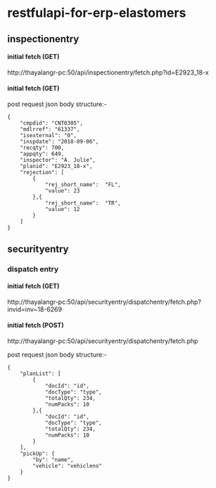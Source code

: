 # restfulapi-for-erp-elastomers

## inspectionentry

#### initial fetch (GET)

http://thayalangr-pc:50/api/inspectionentry/fetch.php?id=E2923_18-x

#### initial fetch (GET)

post request json body structure:-

```
{
    "cmpdid": "CNT0305",
    "mdlrref": "61337",
    "isexternal": "0",
    "inspdate": "2018-09-06",
    "recqty": 700,
    "appqty": 649,
    "inspector": "A. Julie",
    "planid": "E2923_18-x",
    "rejection": [
        {
            "rej_short_name":  "FL",
            "value": 23
        },{
            "rej_short_name":  "TR",
            "value": 12
        }
    ]
}

```

## securityentry

### dispatch entry

#### initial fetch (GET)

http://thayalangr-pc:50/api/securityentry/dispatchentry/fetch.php?invid=inv~18-6269

#### initial fetch (POST)

http://thayalangr-pc:50/api/securityentry/dispatchentry/fetch.php

post request json body structure:-

```
{
    "planList": [
        {
            "docId": "id",
            "docType": "type",
            "totalQty": 234,
            "numPacks": 10
        },{
            "docId": "id",
            "docType": "type",
            "totalQty": 234,
            "numPacks": 10
        }
    ],
    "pickUp": {
        "by": "name",
        "vehicle": "vehicleno"
    }
}

```
